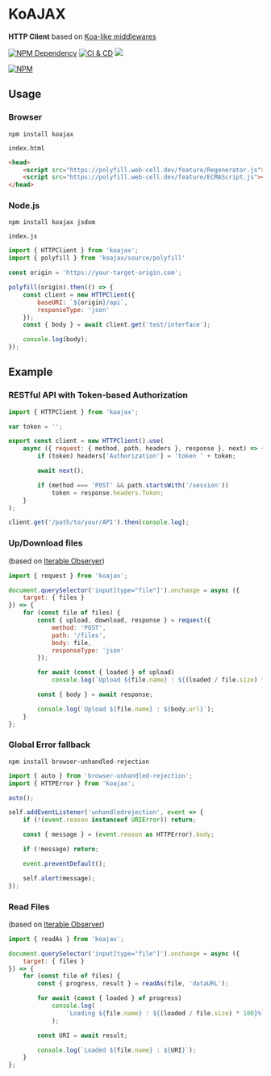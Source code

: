 # KoAJAX

**HTTP Client** based on [Koa-like middlewares][1]

[![NPM Dependency](https://david-dm.org/EasyWebApp/KoAJAX.svg)][2]
[![CI & CD](https://github.com/EasyWebApp/KoAJAX/actions/workflows/main.yml/badge.svg)][3]
[![](https://data.jsdelivr.com/v1/package/npm/koajax/badge?style=rounded)][4]

[![NPM](https://nodei.co/npm/koajax.png?downloads=true&downloadRank=true&stars=true)][5]

## Usage

### Browser

```Shell
npm install koajax
```

`index.html`

```html
<head>
    <script src="https://polyfill.web-cell.dev/feature/Regenerator.js"></script>
    <script src="https://polyfill.web-cell.dev/feature/ECMAScript.js"></script>
</head>
```

### Node.js

```shell
npm install koajax jsdom
```

`index.js`

```javascript
import { HTTPClient } from 'koajax';
import { polyfill } from 'koajax/source/polyfill'

const origin = 'https://your-target-origin.com';

polyfill(origin).then(() => {
    const client = new HTTPClient({
        baseURI: `${origin}/api`,
        responseType: 'json'
    });
    const { body } = await client.get('test/interface');

    console.log(body);
});
```

## Example

### RESTful API with Token-based Authorization

```javascript
import { HTTPClient } from 'koajax';

var token = '';

export const client = new HTTPClient().use(
    async ({ request: { method, path, headers }, response }, next) => {
        if (token) headers['Authorization'] = 'token ' + token;

        await next();

        if (method === 'POST' && path.startsWith('/session'))
            token = response.headers.Token;
    }
);

client.get('/path/to/your/API').then(console.log);
```

### Up/Download files

(based on [Iterable Observer][6])

```javascript
import { request } from 'koajax';

document.querySelector('input[type="file"]').onchange = async ({
    target: { files }
}) => {
    for (const file of files) {
        const { upload, download, response } = request({
            method: 'POST',
            path: '/files',
            body: file,
            responseType: 'json'
        });

        for await (const { loaded } of upload)
            console.log(`Upload ${file.name} : ${(loaded / file.size) * 100}%`);

        const { body } = await response;

        console.log(`Upload ${file.name} : ${body.url}`);
    }
};
```

### Global Error fallback

```shell
npm install browser-unhandled-rejection
```

```javascript
import { auto } from 'browser-unhandled-rejection';
import { HTTPError } from 'koajax';

auto();

self.addEventListener('unhandledrejection', event => {
    if (!(event.reason instanceof URIError)) return;

    const { message } = (event.reason as HTTPError).body;

    if (!message) return;

    event.preventDefault();

    self.alert(message);
});
```

### Read Files

(based on [Iterable Observer][6])

```javascript
import { readAs } from 'koajax';

document.querySelector('input[type="file"]').onchange = async ({
    target: { files }
}) => {
    for (const file of files) {
        const { progress, result } = readAs(file, 'dataURL');

        for await (const { loaded } of progress)
            console.log(
                `Loading ${file.name} : ${(loaded / file.size) * 100}%`
            );

        const URI = await result;

        console.log(`Loaded ${file.name} : ${URI}`);
    }
};
```

[1]: https://github.com/koajs/koa#middleware
[2]: https://david-dm.org/EasyWebApp/KoAJAX
[3]: https://github.com/EasyWebApp/KoAJAX/actions/workflows/main.yml
[4]: https://www.jsdelivr.com/package/npm/koajax
[5]: https://nodei.co/npm/koajax/
[6]: https://web-cell.dev/iterable-observer/
